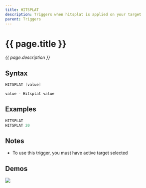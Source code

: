 ```yaml
---
title: HITSPLAT
description: Triggers when hitsplat is applied on your target
parent: Triggers
---
```


# {{ page.title }}

_{{ page.description }}_

## Syntax

```java
HITSPLAT [value] 

value - Hitsplat value
```

## Examples

```java
HITSPLAT
HITSPLAT 20
```

## Notes

- To use this trigger, you must have active target selected

## Demos

![](https://1.imgur.com/7zBXxOt.gif)

